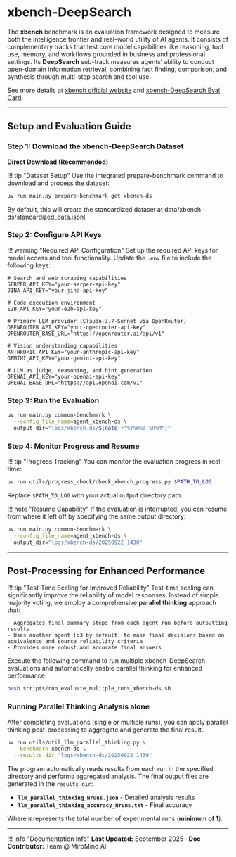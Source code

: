 # xbench-DeepSearch

The **xbench** benchmark is an evaluation framework designed to measure both the intelligence frontier and real-world utility of AI agents. It consists of complementary tracks that test core model capabilities like reasoning, tool use, memory, and workflows grounded in business and professional settings. Its **DeepSearch** sub-track measures agents’ ability to conduct open-domain information retrieval, combining fact finding, comparison, and synthesis through multi-step search and tool use.

See more details at [xbench official website](https://xbench.org/agi/aisearch) and [xbench-DeepSearch Eval Card](https://xbench.org/files/Eval%20Card%20xbench-DeepSearch.pdf).


---

## Setup and Evaluation Guide

### Step 1: Download the xbench-DeepSearch Dataset

**Direct Download (Recommended)**

!!! tip "Dataset Setup"
    Use the integrated prepare-benchmark command to download and process the dataset:

```bash
uv run main.py prepare-benchmark get xbench-ds
```

By default, this will create the standardized dataset at data/xbench-ds/standardized_data.jsonl.

### Step 2: Configure API Keys

!!! warning "Required API Configuration"
    Set up the required API keys for model access and tool functionality. Update the `.env` file to include the following keys:

```env title=".env Configuration"
# Search and web scraping capabilities
SERPER_API_KEY="your-serper-api-key"
JINA_API_KEY="your-jina-api-key"

# Code execution environment
E2B_API_KEY="your-e2b-api-key"

# Primary LLM provider (Claude-3.7-Sonnet via OpenRouter)
OPENROUTER_API_KEY="your-openrouter-api-key"
OPENROUTER_BASE_URL="https://openrouter.ai/api/v1"

# Vision understanding capabilities
ANTHROPIC_API_KEY="your-anthropic-api-key"
GEMINI_API_KEY="your-gemini-api-key"

# LLM as judge, reasoning, and hint generation
OPENAI_API_KEY="your-openai-api-key"
OPENAI_BASE_URL="https://api.openai.com/v1"
```

### Step 3: Run the Evaluation

```bash
uv run main.py common-benchmark \
  --config_file_name=agent_xbench-ds \
  output_dir="logs/xbench-ds/$(date +"%Y%m%d_%H%M")"
```

### Step 4: Monitor Progress and Resume

!!! tip "Progress Tracking"
    You can monitor the evaluation progress in real-time:

```bash title="Check Progress"
uv run utils/progress_check/check_xbench_progress.py $PATH_TO_LOG
```

Replace `$PATH_TO_LOG` with your actual output directory path.

!!! note "Resume Capability"
    If the evaluation is interrupted, you can resume from where it left off by specifying the same output directory:

```bash title="Resume Interrupted Evaluation"
uv run main.py common-benchmark \
  --config_file_name=agent_xbench-ds \
  output_dir="logs/xbench-ds/20250922_1430"
```

---

## Post-Processing for Enhanced Performance

!!! tip "Test-Time Scaling for Improved Reliability"
    Test-time scaling can significantly improve the reliability of model responses. Instead of simple majority voting, we employ a comprehensive **parallel thinking** approach that:
    
    - Aggregates final summary steps from each agent run before outputting results
    - Uses another agent (o3 by default) to make final decisions based on equivalence and source reliability criteria
    - Provides more robust and accurate final answers

Execute the following command to run multiple xbench-DeepSearch evaluations and automatically enable parallel thinking for enhanced performance.

```bash title="Multiple runs with parallel thinking post-processing"
bash scripts/run_evaluate_mulitple_runs_xbench-ds.sh
```

### Running Parallel Thinking Analysis alone

After completing evaluations (single or multiple runs), you can apply parallel thinking post-processing to aggregate and generate the final result.

```bash title="Parallel Thinking Post-Processing"
uv run utils/util_llm_parallel_thinking.py \
  --benchmark xbench-ds \
  --results_dir "logs/xbench-ds/20250922_1430"
```

The program automatically reads results from each run in the specified directory and performs aggregated analysis. The final output files are generated in the `results_dir`:

- **`llm_parallel_thinking_Nruns.json`** - Detailed analysis results
- **`llm_parallel_thinking_accuracy_Nruns.txt`** - Final accuracy

Where `N` represents the total number of experimental runs (**minimum of 1**).

---

!!! info "Documentation Info"
    **Last Updated:** September 2025 · **Doc Contributor:** Team @ MiroMind AI